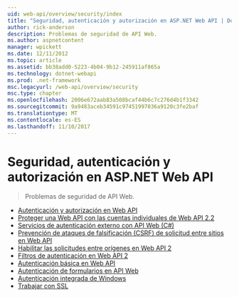 ```yaml
---
uid: web-api/overview/security/index
title: "Seguridad, autenticación y autorización en ASP.NET Web API | Documentos de Microsoft"
author: rick-anderson
description: Problemas de seguridad de API Web.
ms.author: aspnetcontent
manager: wpickett
ms.date: 12/11/2012
ms.topic: article
ms.assetid: bb38add0-5223-4b04-9b12-245911af865a
ms.technology: dotnet-webapi
ms.prod: .net-framework
msc.legacyurl: /web-api/overview/security
msc.type: chapter
ms.openlocfilehash: 2006e672aab83a508bcaf44b6c7c276d4b1f3342
ms.sourcegitcommit: 9a9483aceb34591c97451997036a9120c3fe2baf
ms.translationtype: MT
ms.contentlocale: es-ES
ms.lasthandoff: 11/10/2017
---
```

<a name="security-authentication-and-authorization-in-aspnet-web-api"></a>Seguridad, autenticación y autorización en ASP.NET Web API
====================
> Problemas de seguridad de API Web.


- [Autenticación y autorización en Web API](authentication-and-authorization-in-aspnet-web-api.md)
- [Proteger una Web API con las cuentas individuales de Web API 2.2](individual-accounts-in-web-api.md)
- [Servicios de autenticación externo con API Web (C#)](external-authentication-services.md)
- [Prevención de ataques de falsificación (CSRF) de solicitud entre sitios en Web API](preventing-cross-site-request-forgery-csrf-attacks.md)
- [Habilitar las solicitudes entre orígenes en Web API 2](enabling-cross-origin-requests-in-web-api.md)
- [Filtros de autenticación en Web API 2](authentication-filters.md)
- [Autenticación básica en Web API](basic-authentication.md)
- [Autenticación de formularios en API Web](forms-authentication.md)
- [Autenticación integrada de Windows](integrated-windows-authentication.md)
- [Trabajar con SSL](working-with-ssl-in-web-api.md)
